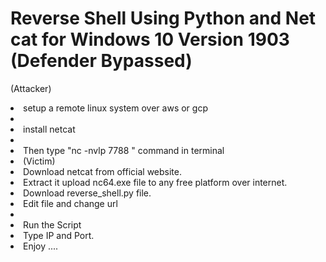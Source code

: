 # Reverse Shell Using Python and Net cat for Windows 10 Version 1903 (Defender Bypassed)
<linux System> (Attacker)
<li>setup a remote linux system over aws or gcp <li>
<li>install netcat <li>
<li>Then type "nc -nvlp 7788 " command in terminal <li>
<Windows System> (Victim)
<li>Download netcat from official website. </li>
<li>Extract it upload nc64.exe file to any free platform over internet. </li>
<li>Download reverse_shell.py file. </li>
<li> Edit file and change url <li>
<li> Run the Script </li>
<li> Type IP and Port. </li>
<Done>
<li> Enjoy ....</li>
